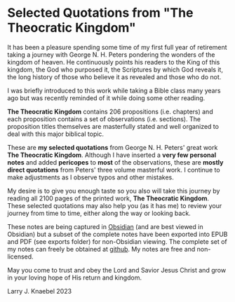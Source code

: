 # Selected Quotations from "The Theocratic Kingdom"

It has been a pleasure spending some time of my first full year of retirement taking a journey with George N. H. Peters pondering the wonders of the kingdom of heaven.  He continuously points his readers to the King of this kingdom, the God who purposed it, the Scriptures by which God reveals it, the long history of those who believe it as revealed and those who do not.

I was briefly introduced to this work while taking a Bible class many years ago but was recently reminded of it while doing some other reading.  

**The Theocratic Kingdom** contains 206 propositions (i.e. chapters) and each proposition contains a set of observations (i.e. sections).  The proposition titles themselves are masterfully stated and well organized to deal with this major biblical topic.

These are **my selected quotations** from George N. H. Peters' great work **The Theocratic Kingdom**. Although I have inserted a **very few personal notes** and added **pericopes** to **most** of the observations, these are **mostly direct quotations** from Peters' three volume masterful work. I continue to make adjustments as I observe typos and other mistakes.

My desire is to give you enough taste so you also will take this journey by reading all 2100 pages of the printed work, **The Theocratic Kingdom**.  These selected quotations may also help you (as it has me) to review your journey from time to time, either along the way or looking back.

These notes are being captured in [Obsidian](https://obsidian.md) (and are best viewed in Obsidian) but a subset of the complete notes have been exported into EPUB and PDF (see exports folder) for non-Obsidian viewing. The complete set of my notes can freely be obtained at [github](https://github.com/larryknaebelobsidian/kingdom). My notes are free and non-licensed.

May you come to trust and obey the Lord and Savior Jesus Christ and grow in your loving hope of His return and kingdom.

Larry J. Knaebel
2023


